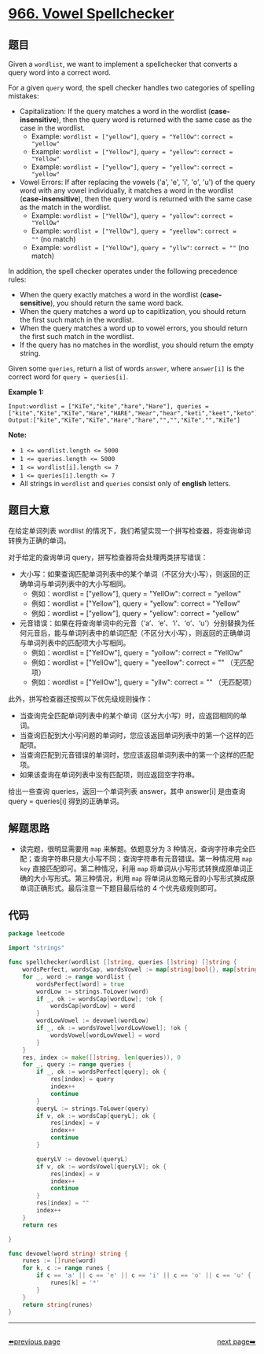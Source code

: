 # [966. Vowel Spellchecker](https://leetcode.com/problems/vowel-spellchecker/)


## 题目

Given a `wordlist`, we want to implement a spellchecker that converts a query word into a correct word.

For a given `query` word, the spell checker handles two categories of spelling mistakes:

- Capitalization: If the query matches a word in the wordlist (**case-insensitive**), then the query word is returned with the same case as the case in the wordlist.
    - Example: `wordlist = ["yellow"]`, `query = "YellOw"`: `correct = "yellow"`
    - Example: `wordlist = ["Yellow"]`, `query = "yellow"`: `correct = "Yellow"`
    - Example: `wordlist = ["yellow"]`, `query = "yellow"`: `correct = "yellow"`
- Vowel Errors: If after replacing the vowels ('a', 'e', 'i', 'o', 'u') of the query word with any vowel individually, it matches a word in the wordlist (**case-insensitive**), then the query word is returned with the same case as the match in the wordlist.
    - Example: `wordlist = ["YellOw"]`, `query = "yollow"`: `correct = "YellOw"`
    - Example: `wordlist = ["YellOw"]`, `query = "yeellow"`: `correct = ""` (no match)
    - Example: `wordlist = ["YellOw"]`, `query = "yllw"`: `correct = ""` (no match)

In addition, the spell checker operates under the following precedence rules:

- When the query exactly matches a word in the wordlist (**case-sensitive**), you should return the same word back.
- When the query matches a word up to capitlization, you should return the first such match in the wordlist.
- When the query matches a word up to vowel errors, you should return the first such match in the wordlist.
- If the query has no matches in the wordlist, you should return the empty string.

Given some `queries`, return a list of words `answer`, where `answer[i]` is the correct word for `query = queries[i]`.

**Example 1:**

```
Input:wordlist = ["KiTe","kite","hare","Hare"], queries = ["kite","Kite","KiTe","Hare","HARE","Hear","hear","keti","keet","keto"]
Output:["kite","KiTe","KiTe","Hare","hare","","","KiTe","","KiTe"]
```

**Note:**

- `1 <= wordlist.length <= 5000`
- `1 <= queries.length <= 5000`
- `1 <= wordlist[i].length <= 7`
- `1 <= queries[i].length <= 7`
- All strings in `wordlist` and `queries` consist only of **english** letters.

## 题目大意

在给定单词列表 wordlist 的情况下，我们希望实现一个拼写检查器，将查询单词转换为正确的单词。

对于给定的查询单词 query，拼写检查器将会处理两类拼写错误：

- 大小写：如果查询匹配单词列表中的某个单词（不区分大小写），则返回的正确单词与单词列表中的大小写相同。
    - 例如：wordlist = ["yellow"], query = "YellOw": correct = "yellow"
    - 例如：wordlist = ["Yellow"], query = "yellow": correct = "Yellow"
    - 例如：wordlist = ["yellow"], query = "yellow": correct = "yellow"
- 元音错误：如果在将查询单词中的元音（‘a’、‘e’、‘i’、‘o’、‘u’）分别替换为任何元音后，能与单词列表中的单词匹配（不区分大小写），则返回的正确单词与单词列表中的匹配项大小写相同。
    - 例如：wordlist = ["YellOw"], query = "yollow": correct = "YellOw"
    - 例如：wordlist = ["YellOw"], query = "yeellow": correct = "" （无匹配项）
    - 例如：wordlist = ["YellOw"], query = "yllw": correct = "" （无匹配项）

此外，拼写检查器还按照以下优先级规则操作：

- 当查询完全匹配单词列表中的某个单词（区分大小写）时，应返回相同的单词。
- 当查询匹配到大小写问题的单词时，您应该返回单词列表中的第一个这样的匹配项。
- 当查询匹配到元音错误的单词时，您应该返回单词列表中的第一个这样的匹配项。
- 如果该查询在单词列表中没有匹配项，则应返回空字符串。

给出一些查询 queries，返回一个单词列表 answer，其中 answer[i] 是由查询 query = queries[i] 得到的正确单词。

## 解题思路

- 读完题，很明显需要用 `map` 来解题。依题意分为 3 种情况，查询字符串完全匹配；查询字符串只是大小写不同；查询字符串有元音错误。第一种情况用 `map` `key` 直接匹配即可。第二种情况，利用 `map` 将单词从小写形式转换成原单词正确的大小写形式。第三种情况，利用 `map` 将单词从忽略元音的小写形式换成原单词正确形式。最后注意一下题目最后给的 4 个优先级规则即可。

## 代码

```go
package leetcode

import "strings"

func spellchecker(wordlist []string, queries []string) []string {
	wordsPerfect, wordsCap, wordsVowel := map[string]bool{}, map[string]string{}, map[string]string{}
	for _, word := range wordlist {
		wordsPerfect[word] = true
		wordLow := strings.ToLower(word)
		if _, ok := wordsCap[wordLow]; !ok {
			wordsCap[wordLow] = word
		}
		wordLowVowel := devowel(wordLow)
		if _, ok := wordsVowel[wordLowVowel]; !ok {
			wordsVowel[wordLowVowel] = word
		}
	}
	res, index := make([]string, len(queries)), 0
	for _, query := range queries {
		if _, ok := wordsPerfect[query]; ok {
			res[index] = query
			index++
			continue
		}
		queryL := strings.ToLower(query)
		if v, ok := wordsCap[queryL]; ok {
			res[index] = v
			index++
			continue
		}

		queryLV := devowel(queryL)
		if v, ok := wordsVowel[queryLV]; ok {
			res[index] = v
			index++
			continue
		}
		res[index] = ""
		index++
	}
	return res

}

func devowel(word string) string {
	runes := []rune(word)
	for k, c := range runes {
		if c == 'a' || c == 'e' || c == 'i' || c == 'o' || c == 'u' {
			runes[k] = '*'
		}
	}
	return string(runes)
}
```



----------------------------------------------
<div style="display: flex;justify-content: space-between;align-items: center;">
<p><a href="https://books.halfrost.com/leetcode/ChapterFour/0900~0999/0961.N-Repeated-Element-in-Size-2N-Array/">⬅️previous page</a></p>
<p><a href="https://books.halfrost.com/leetcode/ChapterFour/0900~0999/0968.Binary-Tree-Cameras/">next page➡️</a></p>
</div>
